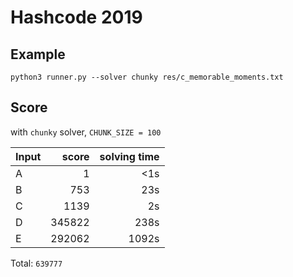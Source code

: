 # Hashcode 2019

## Example

``` text
python3 runner.py --solver chunky res/c_memorable_moments.txt
```

## Score

with `chunky` solver, `CHUNK_SIZE = 100`

| Input | score  | solving time |
|-------|-------:|-------------:|
| A     | 1      |          <1s |
| B     | 753    |          23s |
| C     | 1139   |           2s |
| D     | 345822 |         238s |
| E     | 292062 |        1092s |

Total: `639777`
